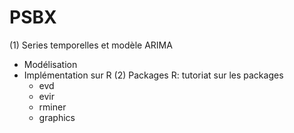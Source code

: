 # PSBX
(1) Series temporelles et modèle ARIMA
  - Modélisation
  - Implémentation sur R
(2) Packages R: tutoriat sur les packages
	- evd
	- evir
	- rminer
	- graphics

